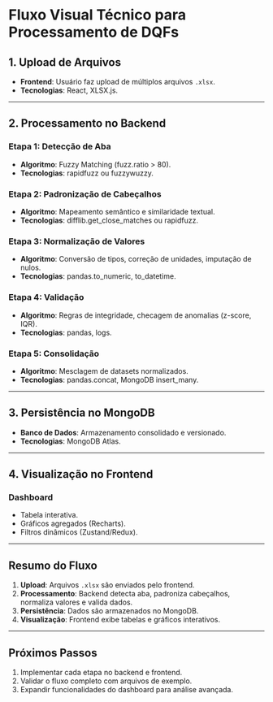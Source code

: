 # Fluxo Visual Técnico para Processamento de DQFs

## **1. Upload de Arquivos**

- **Frontend**: Usuário faz upload de múltiplos arquivos `.xlsx`.
- **Tecnologias**: React, XLSX.js.

---

## **2. Processamento no Backend**

### **Etapa 1: Detecção de Aba**

- **Algoritmo**: Fuzzy Matching (fuzz.ratio > 80).
- **Tecnologias**: rapidfuzz ou fuzzywuzzy.

### **Etapa 2: Padronização de Cabeçalhos**

- **Algoritmo**: Mapeamento semântico e similaridade textual.
- **Tecnologias**: difflib.get_close_matches ou rapidfuzz.

### **Etapa 3: Normalização de Valores**

- **Algoritmo**: Conversão de tipos, correção de unidades, imputação de nulos.
- **Tecnologias**: pandas.to_numeric, to_datetime.

### **Etapa 4: Validação**

- **Algoritmo**: Regras de integridade, checagem de anomalias (z-score, IQR).
- **Tecnologias**: pandas, logs.

### **Etapa 5: Consolidação**

- **Algoritmo**: Mesclagem de datasets normalizados.
- **Tecnologias**: pandas.concat, MongoDB insert_many.

---

## **3. Persistência no MongoDB**

- **Banco de Dados**: Armazenamento consolidado e versionado.
- **Tecnologias**: MongoDB Atlas.

---

## **4. Visualização no Frontend**

### **Dashboard**

- Tabela interativa.
- Gráficos agregados (Recharts).
- Filtros dinâmicos (Zustand/Redux).

---

## **Resumo do Fluxo**

1. **Upload**: Arquivos `.xlsx` são enviados pelo frontend.
2. **Processamento**: Backend detecta aba, padroniza cabeçalhos, normaliza valores e valida dados.
3. **Persistência**: Dados são armazenados no MongoDB.
4. **Visualização**: Frontend exibe tabelas e gráficos interativos.

---

## **Próximos Passos**

1. Implementar cada etapa no backend e frontend.
2. Validar o fluxo completo com arquivos de exemplo.
3. Expandir funcionalidades do dashboard para análise avançada.

